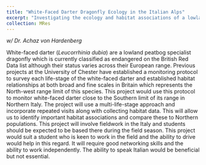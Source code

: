 ```yaml
---
title: "White-Faced Darter Dragonfly Ecology in the Italian Alps"
excerpt: "Investigating the ecology and habitat associations of a lowland peartbog specialist in Italy"
collection: MRes
---
```


_w/ Dr. Achaz von Hardenberg_  

White-faced darter (_Leucorrhinia dubia_) are a lowland peatbog specialist dragonfly which is currently classified as endangered on the British Red Data list although their status varies across their European range. Previous projects at the University of Chester have established a monitoring protocol to survey each life-stage of the white-faced darter and established habitat relationships at both broad and fine scales in Britain which represents the North-west range limit of this species. This project would use this protocol to monitor white-faced darter close to the Southern limit of its range in Northern Italy. The project will use a multi-life-stage approach and incorporate repeated visits along with collecting habitat data. This will allow us to identify important habitat associations and compare these to Northern populations. This project will involve fieldwork in the Italy and students should be expected to be based there during the field season. This project would suit a student who is keen to work in the field and the ability to drive would help in this regard. It will require good networking skills and the ability to work independently. The ability to speak Italian would be beneficial but not essential.

